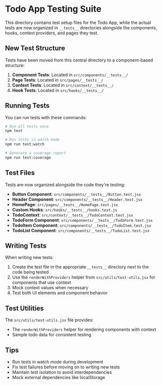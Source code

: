 # Todo App Testing Suite

This directory contains test setup files for the Todo App, while the actual tests are now organized in `__tests__` directories alongside the components, hooks, context providers, and pages they test.

## New Test Structure

Tests have been moved from this central directory to a component-based structure:

1. **Component Tests**: Located in `src/components/__tests__/`
2. **Page Tests**: Located in `src/pages/__tests__/`
3. **Context Tests**: Located in `src/context/__tests__/`
4. **Hook Tests**: Located in `src/hooks/__tests__/`

## Running Tests

You can run tests with these commands:

```bash
# Run all tests once
npm test

# Run tests in watch mode
npm run test:watch

# Generate a coverage report
npm run test:coverage
```

## Test Files

Tests are now organized alongside the code they're testing:

- **Button Component**: `src/components/__tests__/Button.test.jsx`
- **Header Component**: `src/components/__tests__/Header.test.jsx`
- **HomePage**: `src/pages/__tests__/HomePage.test.jsx`
- **Custom Hooks**: `src/hooks/__tests__/hooks.test.js`
- **TodoContext**: `src/context/__tests__/TodoContext.test.jsx`
- **TodoForm Component**: `src/components/__tests__/TodoForm.test.jsx`
- **TodoItem Component**: `src/components/__tests__/TodoItem.test.jsx`
- **TodoList Component**: `src/components/__tests__/TodoList.test.jsx`

## Writing Tests

When writing new tests:

1. Create the test file in the appropriate `__tests__` directory next to the code being tested
2. Use the `renderWithProviders` helper from `src/utils/test-utils.jsx` for components that use context
3. Mock context values when necessary
4. Test both UI elements and component behavior

## Test Utilities

The `src/utils/test-utils.jsx` file provides:

- The `renderWithProviders` helper for rendering components with context
- Sample todo data for consistent testing

## Tips

- Run tests in watch mode during development
- Fix test failures before moving on to writing new tests
- Maintain test isolation to avoid interdependencies
- Mock external dependencies like localStorage
